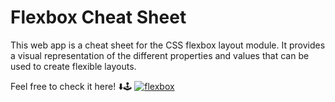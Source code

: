 # Flexbox Cheat Sheet

This web app is a cheat sheet for the CSS flexbox layout module. It provides a visual representation of the different properties and values that can be used to create flexible layouts.

Feel free to check it here! ⬇️🕹️
[![flexbox](https://img.shields.io/badge/flexbox_showcases-34D399?style=for-the-badge&logo=css3&logoColor=white)](https://flexbox-showcases.web.app/)
